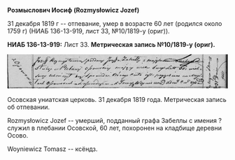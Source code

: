 **Розмыслович Иосиф (Rozmysłowicz Jozef)**

31 декабря 1819 г -- отпевание, умер в возрасте 60 лет (родился около
1759 г) (НИАБ 136-13-919, лист 33, №10/1819-у (ориг)).

**НИАБ 136-13-919:** Лист 33. **Метрическая запись №10/1819-у (ориг).**

![](./media/9a3c2c6e115f78ca6530c61baff1ad8cb2034fa8.png)

Осовская униатская церковь. 31 декабря 1819 года. Метрическая запись об
отпевании.

Rozmysłowicz Jozef -- умерший, подданный графа Забеллы с имения ? служил
в плебании Осовской, 60 лет, похоронен на кладбище деревни Осово.

Woyniewicz Tomasz -- ксёндз.
